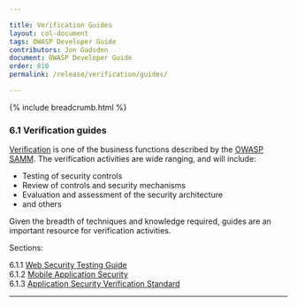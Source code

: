 ```yaml
---

title: Verification Guides
layout: col-document
tags: OWASP Developer Guide
contributors: Jon Gadsden
document: OWASP Developer Guide
order: 810
permalink: /release/verification/guides/

---
```


{% include breadcrumb.html %}

### 6.1 Verification guides

[Verification][sammv] is one of the business functions described by the [OWASP SAMM][samm].
The verification activities are wide ranging, and will include:

* Testing of security controls
* Review of controls and security mechanisms
* Evaluation and assessment of the security architecture
* and others

Given the breadth of techniques and knowledge required, guides are an important resource for verification activities.

Sections:

6.1.1 [Web Security Testing Guide](01-wstg.md)  
6.1.2 [Mobile Application Security](02-mas.md)  
6.1.3 [Application Security Verification Standard](03-asvs.md)  

----


[samm]: https://owaspsamm.org/about/
[sammv]: https://owaspsamm.org/model/verification/
